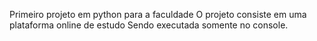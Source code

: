 Primeiro projeto em python para a faculdade
O projeto consiste em uma plataforma online de estudo 
Sendo executada somente no console.
